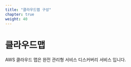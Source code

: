 ```yaml
---
title: "클라우드맵 구성"
chapter: true
weight: 40
---
```


# 클라우드맵

AWS 클라우드 맵은 완전 관리형 서비스 디스커버리 서비스 입니다.

